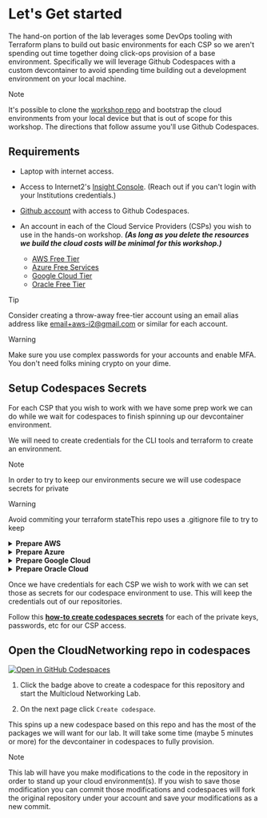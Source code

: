# Let's Get started

The hand-on portion of the lab leverages some DevOps tooling with Terraform plans to build out basic environments for each CSP so we aren't spending out time together doing click-ops provision of a base environment. Specifically we will leverage Github Codespaces with a custom devcontainer to avoid spending time building out a development environment on your local machine.

> [!NOTE]
> It's possible to clone the [workshop repo](https://github.com/ipv6tech/CloudNetworking101) and bootstrap the cloud environments from your local device but that is out of scope for this workshop. The directions that follow assume you'll use Github Codespaces.

## Requirements

- Laptop with internet access.
- Access to Internet2's [Insight Console](https://console.internet2.edu/). (Reach out if you can't login with your Institutions credentials.)
- [Github account](https://github.com/) with access to Github Codespaces.
- An account in each of the Cloud Service Providers (CSPs) you wish to use in the hands-on workshop. **_(As long as you delete the resources we build the cloud costs will be minimal for this workshop.)_**

  - [AWS Free Tier](https://aws.amazon.com/free)
  - [Azure Free Services](https://azure.microsoft.com/en-us/pricing/free-services)
  - [Google Cloud Tier](https://cloud.google.com/free)
  - [Oracle Free Tier](https://www.oracle.com/cloud/free)

> [!TIP]
> Consider creating a throw-away free-tier account using an email alias address like <email+aws-i2@gmail.com> or similar for each account.

> [!WARNING]
> Make sure you use complex passwords for your accounts and enable MFA. You don't need folks mining crypto on your dime.



## Setup Codespaces Secrets

For each CSP that you wish to work with we have some prep work we can do while we wait for codespaces to finish spinning up our devcontainer environment.

We will need to create credentials for the CLI tools and terraform to create an environment.

> [!NOTE]
> In order to try to keep our environments secure we will use codespace secrets for private 

> [!WARNING]
> Avoid commiting your terraform stateThis repo uses a .gitignore file to try to keep 

<details>
<summary><b>Prepare AWS</b></summary>

1. Login to your AWS account
2. 

</details>

<details>
<summary><b>Prepare Azure</b></summary>

</details>

<details>
<summary><b>Prepare Google Cloud</b></summary>

</details>

<details>
<summary><b>Prepare Oracle Cloud</b></summary>

</details>

Once we have credentials for each CSP we wish to work with we can set those as secrets for our codespace environment to use. This will keep the credentials out of our repositories.

Follow this **[how-to create codespaces secrets](https://docs.github.com/en/codespaces/managing-codespaces-for-your-organization/managing-development-environment-secrets-for-your-repository-or-organization#adding-secrets-for-a-repository)** for each of the private keys, passwords, etc for our CSP access.

## Open the CloudNetworking repo in codespaces

[![Open in GitHub Codespaces](https://github.com/codespaces/badge.svg)](https://codespaces.new/ipv6tech/cloud-networking-101)

1. Click the badge above to create a codespace for this repository and start the Multicloud Networking Lab.

2. On the next page click `Create codespace`.

This spins up a new codespace based on this repo and has the most of the packages we will want for our lab. It will take some time (maybe 5 minutes or more) for the devcontainer in codespaces to fully provision.

> [!NOTE]
> This lab will have you make modifications to the code in the repository in order to stand up your cloud environment(s). If you wish to save those modification you can commit those modifications and codespaces will fork the original repository under your account and save your modifications as a new commit.
